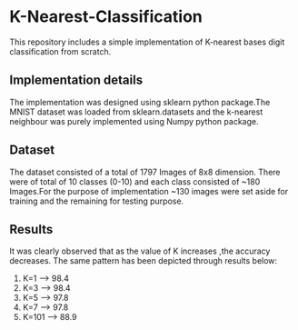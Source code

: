 # K-Nearest-Classification
This repository includes a simple implementation of K-nearest bases digit classification from scratch. 

## Implementation details
The implementation was designed using sklearn python package.The MNIST dataset was loaded from sklearn.datasets and the k-nearest neighbour was purely implemented using Numpy python package.

## Dataset 
The dataset consisted of a total of 1797 Images of 8x8 dimension. There were of total of 10 classes (0-10) and each class consisted of ~180 Images.For the purpose of implementation ~130 images were set aside for training and the remaining for testing purpose.

## Results
It was clearly observed that as the value of K increases ,the accuracy decreases. The same pattern has been depicted through results below:
1. K=1 --> 98.4
2. K=3 --> 98.4
3. K=5 --> 97.8
4. K=7 --> 97.8
5. K=101 --> 88.9
